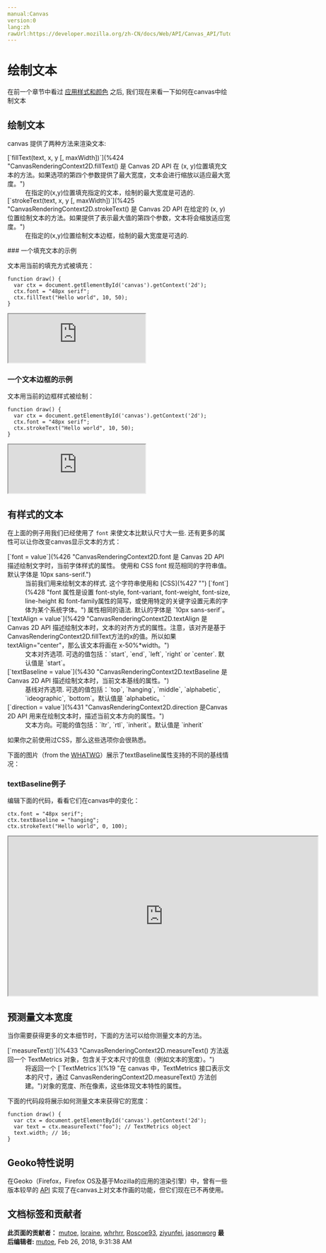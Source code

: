 ```yaml
---
manual:Canvas
version:0
lang:zh
rawUrl:https://developer.mozilla.org/zh-CN/docs/Web/API/Canvas_API/Tutorial/Drawing_text
---
```


# 绘制文本

  

   



 

  

在前一个章节中看过 [应用样式和颜色](%423 "") 之后, 我们现在来看一下如何在canvas中绘制文本

 
 
## 绘制文本<a name="绘制文本"></a>
 

canvas 提供了两种方法来渲染文本:

 <dl> <dt>[`fillText(text, x, y [, maxWidth])`](%424 "CanvasRenderingContext2D.fillText() 是 Canvas 2D API 在 (x, y)位置填充文本的方法。如果选项的第四个参数提供了最大宽度，文本会进行缩放以适应最大宽度。")</dt> <dd>在指定的(x,y)位置填充指定的文本，绘制的最大宽度是可选的.</dd> <dt>[`strokeText(text, x, y [, maxWidth])`](%425 "CanvasRenderingContext2D.strokeText() 是 Canvas 2D API 在给定的 (x, y) 位置绘制文本的方法。如果提供了表示最大值的第四个参数，文本将会缩放适应宽度。")</dt> <dd>在指定的(x,y)位置绘制文本边框，绘制的最大宽度是可选的.</dd> </dl> 
### 一个填充文本的示例<a name="一个填充文本的示例"></a>
 

文本用当前的填充方式被填充：

 
```
function draw() {
  var ctx = document.getElementById('canvas').getContext('2d');
  ctx.font = "48px serif";
  ctx.fillText("Hello world", 10, 50);
} 

```
  

<iframe src='https://mdn.mozillademos.org/zh-CN/docs/Web/API/Canvas_API/Tutorial/Drawing_text$samples/A_fillText_example?revision=1362389' width='310' height='110'></iframe>

 
### 一个文本边框的示例<a name="一个文本边框的示例"></a>
 

文本用当前的边框样式被绘制：

 
```
function draw() {
  var ctx = document.getElementById('canvas').getContext('2d');
  ctx.font = "48px serif";
  ctx.strokeText("Hello world", 10, 50);
} 

```
  

<iframe src='https://mdn.mozillademos.org/zh-CN/docs/Web/API/Canvas_API/Tutorial/Drawing_text$samples/A_strokeText_example?revision=1362389' width='310' height='110'></iframe>

 
## 有样式的文本<a name="有样式的文本"></a>
 

在上面的例子用我们已经使用了 `font` 来使文本比默认尺寸大一些. 还有更多的属性可以让你改变canvas显示文本的方式：

 <dl> <dt>[`font = value`](%426 "CanvasRenderingContext2D.font 是 Canvas 2D API 描述绘制文字时，当前字体样式的属性。 使用和 CSS font 规范相同的字符串值。 默认字体是 10px sans-serif.")</dt> <dd>当前我们用来绘制文本的样式. 这个字符串使用和 [CSS](%427 "") [`font`](%428 "font 属性是设置 font-style, font-variant, font-weight, font-size, line-height 和 font-family属性的简写，或使用特定的关键字设置元素的字体为某个系统字体。") 属性相同的语法. 默认的字体是 `10px sans-serif`。</dd> <dt>[`textAlign = value`](%429 "CanvasRenderingContext2D.textAlign 是 Canvas 2D API 描述绘制文本时，文本的对齐方式的属性。注意，该对齐是基于CanvasRenderingContext2D.fillText方法的x的值。所以如果textAlign="center"，那么该文本将画在 x-50%*width。")</dt> <dd>文本对齐选项. 可选的值包括：`start`, `end`, `left`, `right` or `center`. 默认值是 `start`。</dd> <dt>[`textBaseline = value`](%430 "CanvasRenderingContext2D.textBaseline 是 Canvas 2D API 描述绘制文本时，当前文本基线的属性。")</dt> <dd>基线对齐选项. 可选的值包括：`top`, `hanging`, `middle`, `alphabetic`, `ideographic`, `bottom`。默认值是 `alphabetic。`</dd> <dt>[`direction = value`](%431 "CanvasRenderingContext2D.direction 是Canvas 2D API 用来在绘制文本时，描述当前文本方向的属性。")</dt> <dd>文本方向。可能的值包括：`ltr`, `rtl`, `inherit`。默认值是 `inherit`</dd> </dl> 

如果你之前使用过CSS，那么这些选项你会很熟悉。

 

下面的图片（from the [WHATWG](%432 "http://www.whatwg.org/")）展示了textBaseline属性支持的不同的基线情况：

 



 
### textBaseline例子<a name="textBaseline例子"></a>
 

编辑下面的代码，看看它们在canvas中的变化：

 
```
ctx.font = "48px serif";
ctx.textBaseline = "hanging";
ctx.strokeText("Hello world", 0, 100); 

```
  

<iframe src='https://mdn.mozillademos.org/zh-CN/docs/Web/API/Canvas_API/Tutorial/Drawing_text$samples/Playable_code?revision=1362389' width='700' height='360'></iframe>


 
## 预测量文本宽度<a name="预测量文本宽度"></a>
 

当你需要获得更多的文本细节时，下面的方法可以给你测量文本的方法。

 <dl> <dt>[`measureText()`](%433 "CanvasRenderingContext2D.measureText() 方法返回一个 TextMetrics 对象，包含关于文本尺寸的信息（例如文本的宽度）。")</dt> <dd>将返回一个 [`TextMetrics`](%19 "在 canvas 中，TextMetrics 接口表示文本的尺寸，通过 CanvasRenderingContext2D.measureText() 方法创建。")对象的宽度、所在像素，这些体现文本特性的属性。</dd> </dl> 

下面的代码段将展示如何测量文本来获得它的宽度：

 
```
function draw() {
  var ctx = document.getElementById('canvas').getContext('2d');
  var text = ctx.measureText("foo"); // TextMetrics object
  text.width; // 16;
} 

```
 
## Geoko特性说明<a name="Geoko特性说明"></a>
 

在Geoko（Firefox，Firefox OS及基于Mozilla的应用的渲染引擎）中，曾有一些版本较早的 [API](%434 "") 实现了在canvas上对文本作画的功能，但它们现在已不再使用。

  



 
 

   
## 文档标签和贡献者
   **此页面的贡献者：** [mutoe](%435 ""), [loraine](%202 ""), [whrhrr](%205 ""), [Roscoe93](%436 ""), [ziyunfei](%61 ""), [jasonworg](%369 "") 
   **最后编辑者:** [mutoe](%435 ""), <time>Feb 26, 2018, 9:31:38 AM</time> 
 
 
